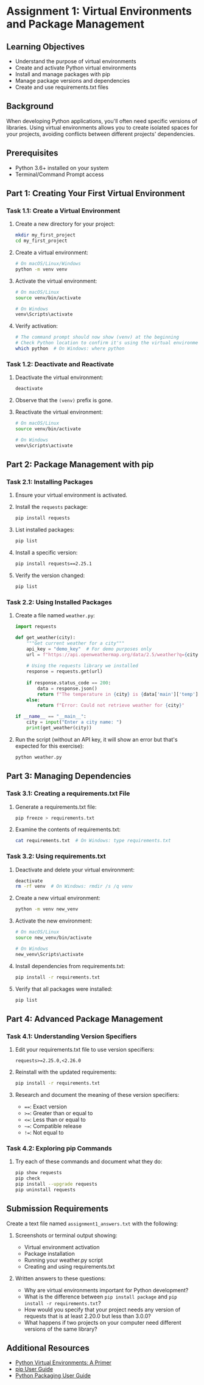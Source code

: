 # Assignment 1: Virtual Environments and Package Management

## Learning Objectives
- Understand the purpose of virtual environments
- Create and activate Python virtual environments
- Install and manage packages with pip
- Manage package versions and dependencies
- Create and use requirements.txt files

## Background

When developing Python applications, you'll often need specific versions of libraries. Using virtual environments allows you to create isolated spaces for your projects, avoiding conflicts between different projects' dependencies.

## Prerequisites
- Python 3.6+ installed on your system
- Terminal/Command Prompt access

## Part 1: Creating Your First Virtual Environment

### Task 1.1: Create a Virtual Environment

1. Create a new directory for your project:
   ```bash
   mkdir my_first_project
   cd my_first_project
   ```

2. Create a virtual environment:
   ```bash
   # On macOS/Linux/Windows
   python -m venv venv
   ```

3. Activate the virtual environment:
   ```bash
   # On macOS/Linux
   source venv/bin/activate
   
   # On Windows
   venv\Scripts\activate
   ```

4. Verify activation:
   ```bash
   # The command prompt should now show (venv) at the beginning
   # Check Python location to confirm it's using the virtual environment
   which python  # On Windows: where python
   ```

### Task 1.2: Deactivate and Reactivate

1. Deactivate the virtual environment:
   ```bash
   deactivate
   ```

2. Observe that the `(venv)` prefix is gone.

3. Reactivate the virtual environment:
   ```bash
   # On macOS/Linux
   source venv/bin/activate
   
   # On Windows
   venv\Scripts\activate
   ```

## Part 2: Package Management with pip

### Task 2.1: Installing Packages

1. Ensure your virtual environment is activated.

2. Install the `requests` package:
   ```bash
   pip install requests
   ```

3. List installed packages:
   ```bash
   pip list
   ```

4. Install a specific version:
   ```bash
   pip install requests==2.25.1
   ```

5. Verify the version changed:
   ```bash
   pip list
   ```

### Task 2.2: Using Installed Packages

1. Create a file named `weather.py`:
   ```python
   import requests

   def get_weather(city):
       """Get current weather for a city"""
       api_key = "demo_key"  # For demo purposes only
       url = f"https://api.openweathermap.org/data/2.5/weather?q={city}&appid={api_key}&units=metric"
       
       # Using the requests library we installed
       response = requests.get(url)
       
       if response.status_code == 200:
           data = response.json()
           return f"The temperature in {city} is {data['main']['temp']}°C"
       else:
           return f"Error: Could not retrieve weather for {city}"

   if __name__ == "__main__":
       city = input("Enter a city name: ")
       print(get_weather(city))
   ```

2. Run the script (without an API key, it will show an error but that's expected for this exercise):
   ```bash
   python weather.py
   ```

## Part 3: Managing Dependencies

### Task 3.1: Creating a requirements.txt File

1. Generate a requirements.txt file:
   ```bash
   pip freeze > requirements.txt
   ```

2. Examine the contents of requirements.txt:
   ```bash
   cat requirements.txt  # On Windows: type requirements.txt
   ```

### Task 3.2: Using requirements.txt

1. Deactivate and delete your virtual environment:
   ```bash
   deactivate
   rm -rf venv  # On Windows: rmdir /s /q venv
   ```

2. Create a new virtual environment:
   ```bash
   python -m venv new_venv
   ```

3. Activate the new environment:
   ```bash
   # On macOS/Linux
   source new_venv/bin/activate
   
   # On Windows
   new_venv\Scripts\activate
   ```

4. Install dependencies from requirements.txt:
   ```bash
   pip install -r requirements.txt
   ```

5. Verify that all packages were installed:
   ```bash
   pip list
   ```

## Part 4: Advanced Package Management

### Task 4.1: Understanding Version Specifiers

1. Edit your requirements.txt file to use version specifiers:
   ```
   requests>=2.25.0,<2.26.0
   ```

2. Reinstall with the updated requirements:
   ```bash
   pip install -r requirements.txt
   ```

3. Research and document the meaning of these version specifiers:
   - `==`: Exact version
   - `>=`: Greater than or equal to
   - `<=`: Less than or equal to
   - `~=`: Compatible release
   - `!=`: Not equal to

### Task 4.2: Exploring pip Commands

1. Try each of these commands and document what they do:
   ```bash
   pip show requests
   pip check
   pip install --upgrade requests
   pip uninstall requests
   ```

## Submission Requirements

Create a text file named `assignment1_answers.txt` with the following:

1. Screenshots or terminal output showing:
   - Virtual environment activation
   - Package installation
   - Running your weather.py script
   - Creating and using requirements.txt

2. Written answers to these questions:
   - Why are virtual environments important for Python development?
   - What is the difference between `pip install package` and `pip install -r requirements.txt`?
   - How would you specify that your project needs any version of requests that is at least 2.20.0 but less than 3.0.0?
   - What happens if two projects on your computer need different versions of the same library?

## Additional Resources

- [Python Virtual Environments: A Primer](https://realpython.com/python-virtual-environments-a-primer/)
- [pip User Guide](https://pip.pypa.io/en/stable/user_guide/)
- [Python Packaging User Guide](https://packaging.python.org/en/latest/tutorials/installing-packages/)

